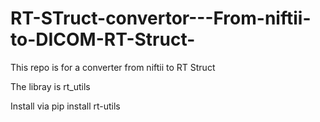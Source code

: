 # RT-STruct-convertor---From-niftii-to-DICOM-RT-Struct-
This repo is for a converter from niftii to RT Struct

The libray is rt_utils

Install via pip install rt-utils
